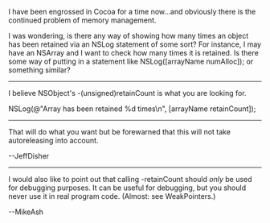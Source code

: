 I have been engrossed in Cocoa for a time now...and obviously there is the continued problem of memory management. 

I was wondering, is there any way of showing how many times an object has been retained via an NSLog statement of some sort? For instance, I may have an NSArray and I want to check how many times it is retained. Is there some way of putting in a statement like NSLog([arrayName numAlloc]); or something similar?

----

I believe NSObject's -(unsigned)retainCount is what you are looking for.
    
NSLog(@"Array has been retained %d times\n",
      [arrayName retainCount]);


----

That will do what you want but be forewarned that this will not take autoreleasing into account.

--JeffDisher

----

I would also like to point out that calling -retainCount should *only* be used for debugging purposes. It can be useful for debugging, but you should never use it in real program code. (Almost: see WeakPointers.)

--MikeAsh
